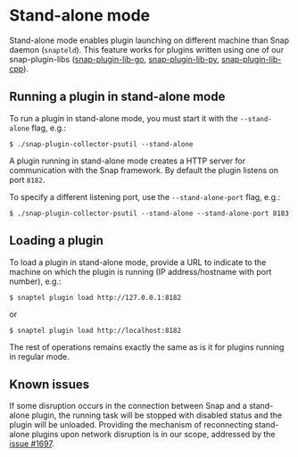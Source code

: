 # Stand-alone mode

Stand-alone mode enables plugin launching on different machine than Snap daemon (`snapteld`).
This feature works for plugins written using one of our snap-plugin-libs ([snap-plugin-lib-go](https://github.com/intelsdi-x/snap-plugin-lib-go),
[snap-plugin-lib-py](https://github.com/intelsdi-x/snap-plugin-lib-py), [snap-plugin-lib-cpp](https://github.com/intelsdi-x/snap-plugin-lib-cpp)).

## Running a plugin in stand-alone mode
To run a plugin in stand-alone mode, you must start it with the `--stand-alone` flag, e.g.:
```
$ ./snap-plugin-collector-psutil --stand-alone
```

A plugin running in stand-alone mode creates a HTTP server for communication with the Snap framework.
By default the plugin listens on port `8182`.

To specify a different listening port, use the `--stand-alone-port` flag, e.g.:
```
$ ./snap-plugin-collector-psutil --stand-alone --stand-alone-port 8183
```
##  Loading a plugin
To load a plugin in stand-alone mode, provide a URL to indicate to the machine on which the plugin is running (IP address/hostname with port number), e.g.:

```
$ snaptel plugin load http://127.0.0.1:8182
```

or

```
$ snaptel plugin load http://localhost:8182
```

The rest of operations remains exactly the same as is it for plugins running in regular mode.

## Known issues
If some disruption occurs in the connection between Snap and a stand-alone plugin, the running task will be stopped with disabled status and the plugin will be unloaded. Providing the mechanism of reconnecting stand-alone plugins upon network disruption is in our scope, addressed by the [issue #1697](https://github.com/intelsdi-x/snap/issues/1697).
